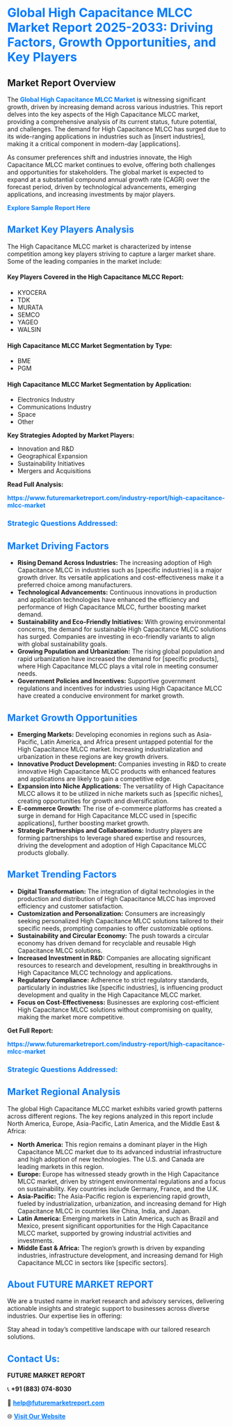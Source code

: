 <h1 style="color: #007BFF;">Global High Capacitance MLCC Market Report 2025-2033: Driving Factors, Growth Opportunities, and Key Players</h1>

<section id="overview">
<h2>Market Report Overview</h2>
<p>The <a href="https://www.futuremarketreport.com/industry-report/high-capacitance-mlcc-market" style="color: #007BFF; text-decoration: none;"><strong>Global High Capacitance MLCC Market</strong></a> is witnessing significant growth, driven by increasing demand across various industries. This report delves into the key aspects of the High Capacitance MLCC market, providing a comprehensive analysis of its current status, future potential, and challenges. The demand for High Capacitance MLCC has surged due to its wide-ranging applications in industries such as [insert industries], making it a critical component in modern-day [applications].</p>
<p>As consumer preferences shift and industries innovate, the High Capacitance MLCC market continues to evolve, offering both challenges and opportunities for stakeholders. The global market is expected to expand at a substantial compound annual growth rate (CAGR) over the forecast period, driven by technological advancements, emerging applications, and increasing investments by major players.</p>
</section>

<section id="overview">
<p><a href="https://www.futuremarketreport.com/request-sample/reportId=76310" style="color: #007BFF; text-decoration: none;"><strong>Explore Sample Report Here</strong></a></p>
</section>

<section id="key-players">
<h2 style="color: #007BFF;">Market Key Players Analysis</h2>
<p>The High Capacitance MLCC market is characterized by intense competition among key players striving to capture a larger market share. Some of the leading companies in the market include:</p>
<h4>Key Players Covered in the High Capacitance MLCC Report:</h4>
<ul><li>KYOCERA</li><li>TDK</li><li>MURATA</li><li>SEMCO</li><li>YAGEO</li><li>WALSIN</li></ul>
<h4>High Capacitance MLCC Market Segmentation by Type:</h4>
<ul><li>BME</li><li>PGM</li></ul>

<h4>High Capacitance MLCC Market Segmentation by Application:</h4>
<ul><li>Electronics Industry</li><li>Communications Industry</li><li>Space</li><li>Other</li></ul>
<p><strong>Key Strategies Adopted by Market Players:</strong></p>
<ul>
<li>Innovation and R&D</li>
<li>Geographical Expansion</li>
<li>Sustainability Initiatives</li>
<li>Mergers and Acquisitions</li>
</ul>
</section>

<section>
<p><strong>Read Full Analysis: </strong></p><a href="https://www.futuremarketreport.com/industry-report/high-capacitance-mlcc-market" style="color: #007BFF; text-decoration: none;"><strong>https://www.futuremarketreport.com/industry-report/high-capacitance-mlcc-market</strong></a>
<h3 style="color: #007BFF;">Strategic Questions Addressed:</h3>
</section>

<section id="driving-factors">
<h2 style="color: #007BFF;">Market Driving Factors</h2>
<ul>
<li><strong>Rising Demand Across Industries:</strong> The increasing adoption of High Capacitance MLCC in industries such as [specific industries] is a major growth driver. Its versatile applications and cost-effectiveness make it a preferred choice among manufacturers.</li>
<li><strong>Technological Advancements:</strong> Continuous innovations in production and application technologies have enhanced the efficiency and performance of High Capacitance MLCC, further boosting market demand.</li>
<li><strong>Sustainability and Eco-Friendly Initiatives:</strong> With growing environmental concerns, the demand for sustainable High Capacitance MLCC solutions has surged. Companies are investing in eco-friendly variants to align with global sustainability goals.</li>
<li><strong>Growing Population and Urbanization:</strong> The rising global population and rapid urbanization have increased the demand for [specific products], where High Capacitance MLCC plays a vital role in meeting consumer needs.</li>
<li><strong>Government Policies and Incentives:</strong> Supportive government regulations and incentives for industries using High Capacitance MLCC have created a conducive environment for market growth.</li>
</ul>
</section>

<section id="growth-opportunities">
<h2 style="color: #007BFF;">Market Growth Opportunities</h2>
<ul>
<li><strong>Emerging Markets:</strong> Developing economies in regions such as Asia-Pacific, Latin America, and Africa present untapped potential for the High Capacitance MLCC market. Increasing industrialization and urbanization in these regions are key growth drivers.</li>
<li><strong>Innovative Product Development:</strong> Companies investing in R&D to create innovative High Capacitance MLCC products with enhanced features and applications are likely to gain a competitive edge.</li>
<li><strong>Expansion into Niche Applications:</strong> The versatility of High Capacitance MLCC allows it to be utilized in niche markets such as [specific niches], creating opportunities for growth and diversification.</li>
<li><strong>E-commerce Growth:</strong> The rise of e-commerce platforms has created a surge in demand for High Capacitance MLCC used in [specific applications], further boosting market growth.</li>
<li><strong>Strategic Partnerships and Collaborations:</strong> Industry players are forming partnerships to leverage shared expertise and resources, driving the development and adoption of High Capacitance MLCC products globally.</li>
</ul>
</section>

<section id="trending-factors">
<h2 style="color: #007BFF;">Market Trending Factors</h2>
<ul>
<li><strong>Digital Transformation:</strong> The integration of digital technologies in the production and distribution of High Capacitance MLCC has improved efficiency and customer satisfaction.</li>
<li><strong>Customization and Personalization:</strong> Consumers are increasingly seeking personalized High Capacitance MLCC solutions tailored to their specific needs, prompting companies to offer customizable options.</li>
<li><strong>Sustainability and Circular Economy:</strong> The push towards a circular economy has driven demand for recyclable and reusable High Capacitance MLCC solutions.</li>
<li><strong>Increased Investment in R&D:</strong> Companies are allocating significant resources to research and development, resulting in breakthroughs in High Capacitance MLCC technology and applications.</li>
<li><strong>Regulatory Compliance:</strong> Adherence to strict regulatory standards, particularly in industries like [specific industries], is influencing product development and quality in the High Capacitance MLCC market.</li>
<li><strong>Focus on Cost-Effectiveness:</strong> Businesses are exploring cost-efficient High Capacitance MLCC solutions without compromising on quality, making the market more competitive.</li>
</ul>
</section>

<section>
<p><strong>Get Full Report: </strong></p><a href="https://www.futuremarketreport.com/industry-report/high-capacitance-mlcc-market" style="color: #007BFF; text-decoration: none;"><strong>https://www.futuremarketreport.com/industry-report/high-capacitance-mlcc-market</strong></a>
<h3 style="color: #007BFF;">Strategic Questions Addressed:</h3>
</section>


<section id="regional-analysis">
<h2 style="color: #007BFF;">Market Regional Analysis</h2>
<p>The global High Capacitance MLCC market exhibits varied growth patterns across different regions. The key regions analyzed in this report include North America, Europe, Asia-Pacific, Latin America, and the Middle East & Africa:</p>
<ul>
<li><strong>North America:</strong> This region remains a dominant player in the High Capacitance MLCC market due to its advanced industrial infrastructure and high adoption of new technologies. The U.S. and Canada are leading markets in this region.</li>
<li><strong>Europe:</strong> Europe has witnessed steady growth in the High Capacitance MLCC market, driven by stringent environmental regulations and a focus on sustainability. Key countries include Germany, France, and the U.K.</li>
<li><strong>Asia-Pacific:</strong> The Asia-Pacific region is experiencing rapid growth, fueled by industrialization, urbanization, and increasing demand for High Capacitance MLCC in countries like China, India, and Japan.</li>
<li><strong>Latin America:</strong> Emerging markets in Latin America, such as Brazil and Mexico, present significant opportunities for the High Capacitance MLCC market, supported by growing industrial activities and investments.</li>
<li><strong>Middle East & Africa:</strong> The region’s growth is driven by expanding industries, infrastructure development, and increasing demand for High Capacitance MLCC in sectors like [specific sectors].</li>
</ul>
</section>

<footer>
<h2 style="color: #007BFF;">About FUTURE MARKET REPORT</h2>
<p>We are a trusted name in market research and advisory services, delivering actionable insights and strategic support to businesses across diverse industries. Our expertise lies in offering:</p>

<p>Stay ahead in today’s competitive landscape with our tailored research solutions.</p>

<h2 style="color: #007BFF;">Contact Us:</h2>
<p><strong>FUTURE MARKET REPORT</strong></p>
<p>📞 <strong>+91 (883) 074-8030</strong></p>
<p>📧 <strong><a href="mailto:help@futuremarketreport.com" style="color: #007BFF;">help@futuremarketreport.com</a></strong></p>
<p>🌐 <strong><a href="https://www.futuremarketreport.com/" style="color: #007BFF;">Visit Our Website</a></strong></p>
</footer>